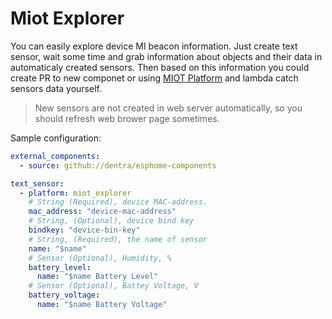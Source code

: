 # Miot Explorer

You can easily explore device MI beacon information.
Just create text sensor, wait some time and grab information about objects and their data in automaticaly created sensors.
Then based on this information you could create PR to new componet or using [MIOT Platform](../miot/) and lambda catch sensors data yourself.

> New sensors are not created in web server automatically, so you should refresh web brower page sometimes.

Sample configuration:
```yaml
external_components:
  - source: github://dentra/esphome-components

text_sensor:
  - platform: miot_explorer
    # String (Required), device MAC-address.
    mac_address: "device-mac-address"
    # String, (Optional), device bind key
    bindkey: "device-bin-key"
    # String, (Required), the name of sensor
    name: "$name"
    # Sensor (Optional), Humidity, %
    battery_level:
      name: "$name Battery Level"
    # Sensor (Optional), Battey Voltage, V
    battery_voltage:
      name: "$name Battery Voltage"
```
